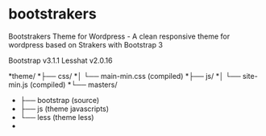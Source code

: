 bootstrakers
============

Bootstrakers Theme for Wordpress - A clean responsive theme for wordpress based on Strakers with Bootstrap 3


Bootstrap v3.1.1
Lesshat v2.0.16


*theme/
*├── css/
*│   └── main-min.css (compiled)
*├── js/
*│   └── site-min.js (compiled)
*└── masters/
*    ├── bootstrap (source)
*    ├── js (theme javascripts)
*    └── less (theme less)
*   
